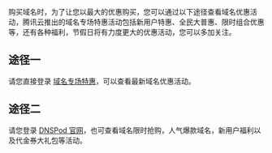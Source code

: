 购买域名时，为了让您以最大的优惠购买，您可以通过以下途径查看域名优惠活动，腾讯云推出的域名专场特惠活动包括新用户特惠、全民大普惠、限时组合优惠等，还有各种福利，节假日将有力度更大的优惠活动，您可以多加关注。

## 途径一
请您直接登录 [域名专场特惠](https://cloud.tencent.com/act/domainsales)，可以查看最新域名优惠活动。

## 途径二
请您登录 [DNSPod 官网](https://www.dnspod.cn/promo/domainscarnival)，也可查看域名限时抢购，人气爆款域名，新用户福利以及代金券大礼包等活动。





